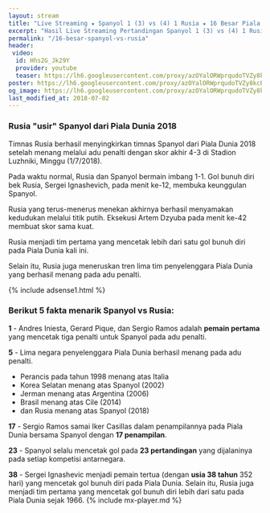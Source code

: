 ```yaml
---
layout: stream
title: "Live Streaming ★ Spanyol 1 (3) vs (4) 1 Rusia ★ 16 Besar Piala Dunia 2018"
excerpt: "Hasil Live Streaming Pertandingan Spanyol 1 (3) vs (4) 1 Rusia Piala Dunia 2018 16 Besar Babak Knock Out"
permalink: "/16-besar-spanyol-vs-rusia"
header:
 video:
  id: Hhs2G_Jk29Y
  provider: youtube
  teaser: https://lh6.googleusercontent.com/proxy/azOYalORWprqudoTVZy8kcE81D5nSY54OtnZXbanxmzpco1fUQk_7LlizTbiNSbzHklqIgZwLjT86ewN0n67tLu5P-f2ozSjFjRTggcxsxeQCzfmo0AnKx-BR8xJrDDa-RJguqThaW0oPPYdqqIH=w340-h280-nc
poster: https://lh6.googleusercontent.com/proxy/azOYalORWprqudoTVZy8kcE81D5nSY54OtnZXbanxmzpco1fUQk_7LlizTbiNSbzHklqIgZwLjT86ewN0n67tLu5P-f2ozSjFjRTggcxsxeQCzfmo0AnKx-BR8xJrDDa-RJguqThaW0oPPYdqqIH=w540-480-nc
og_image: https://lh6.googleusercontent.com/proxy/azOYalORWprqudoTVZy8kcE81D5nSY54OtnZXbanxmzpco1fUQk_7LlizTbiNSbzHklqIgZwLjT86ewN0n67tLu5P-f2ozSjFjRTggcxsxeQCzfmo0AnKx-BR8xJrDDa-RJguqThaW0oPPYdqqIH=w540-480-nc
last_modified_at: 2018-07-02
---
```


### Rusia "usir" Spanyol dari Piala Dunia 2018

Timnas Rusia berhasil menyingkirkan timnas Spanyol dari Piala Dunia 2018 setelah menang melalui adu penalti dengan skor akhir 4-3 di Stadion Luzhniki, Minggu (1/7/2018).

Pada waktu normal, Rusia dan Spanyol bermain imbang 1-1. Gol bunuh diri bek Rusia, Sergei Ignashevich, pada menit ke-12, membuka keunggulan Spanyol.

Rusia yang terus-menerus menekan akhirnya berhasil menyamakan kedudukan melalui titik putih. Eksekusi Artem Dzyuba pada menit ke-42 membuat skor sama kuat.

Rusia menjadi tim pertama yang mencetak lebih dari satu gol bunuh diri pada Piala Dunia kali ini.

Selain itu, Rusia juga meneruskan tren lima tim penyelenggara Piala Dunia yang berhasil menang pada adu penalti.

{% include adsense1.html %}

### Berikut 5 fakta menarik Spanyol vs Rusia:

**1** - Andres Iniesta, Gerard Pique, dan Sergio Ramos adalah **pemain pertama** yang mencetak tiga penalti untuk Spanyol pada adu penalti.

**5** - Lima negara penyelenggara Piala Dunia berhasil menang pada adu penalti. 
- Perancis pada tahun 1998 menang atas Italia
- Korea Selatan menang atas Spanyol (2002)
- Jerman menang atas Argentina (2006)
- Brasil menang atas Cile (2014)
- dan Rusia menang atas Spanyol (2018)

**17** - Sergio Ramos samai Iker Casillas dalam penampilannya pada Piala Dunia bersama Spanyol dengan **17 penampilan**.

**23** - Spanyol selalu mencetak gol pada **23 pertandingan** yang dijalaninya pada setiap kompetisi antarnegara.

**38** - Sergei Ignashevic menjadi pemain tertua (dengan **usia 38 tahun** 352 hari) yang mencetak gol bunuh diri pada Piala Dunia. Selain itu, Rusia juga menjadi tim pertama yang mencetak gol bunuh diri lebih dari satu pada Piala Dunia sejak 1966.
{% include mx-player.md %}
